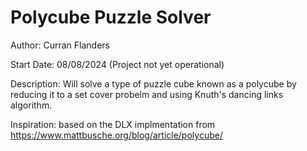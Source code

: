 # Polycube Puzzle Solver
Author: Curran Flanders

Start Date: 08/08/2024 (Project not yet operational)

Description: Will solve a type of puzzle cube known as a polycube by reducing it to a set cover probelm and using Knuth's dancing links algorithm. 

Inspiration: based on the DLX implmentation from https://www.mattbusche.org/blog/article/polycube/
